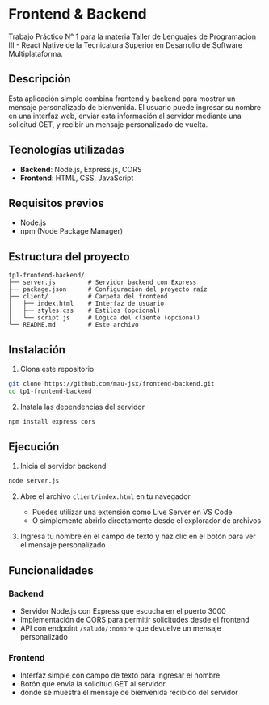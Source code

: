 # Frontend & Backend

Trabajo Práctico N° 1 para la materia Taller de Lenguajes de Programación III - React Native de la Tecnicatura Superior en Desarrollo de Software Multiplataforma.

## Descripción

Esta aplicación simple combina frontend y backend para mostrar un mensaje personalizado de bienvenida. El usuario puede ingresar su nombre en una interfaz web, enviar esta información al servidor mediante una solicitud GET, y recibir un mensaje personalizado de vuelta.

## Tecnologías utilizadas

- **Backend**: Node.js, Express.js, CORS
- **Frontend**: HTML, CSS, JavaScript

## Requisitos previos

- Node.js
- npm (Node Package Manager)

## Estructura del proyecto

```
tp1-frontend-backend/
├── server.js         # Servidor backend con Express
├── package.json      # Configuración del proyecto raíz
├── client/           # Carpeta del frontend
│   ├── index.html    # Interfaz de usuario
│   ├── styles.css    # Estilos (opcional)
│   └── script.js     # Lógica del cliente (opcional)
└── README.md         # Este archivo
```

## Instalación

1. Clona este repositorio

```bash
git clone https://github.com/mau-jsx/frontend-backend.git
cd tp1-frontend-backend
```

2. Instala las dependencias del servidor

```bash
npm install express cors
```

## Ejecución

1. Inicia el servidor backend

```bash
node server.js
```

2. Abre el archivo `client/index.html` en tu navegador

   - Puedes utilizar una extensión como Live Server en VS Code
   - O simplemente abrirlo directamente desde el explorador de archivos

3. Ingresa tu nombre en el campo de texto y haz clic en el botón para ver el mensaje personalizado

## Funcionalidades

### Backend

- Servidor Node.js con Express que escucha en el puerto 3000
- Implementación de CORS para permitir solicitudes desde el frontend
- API con endpoint `/saludo/:nombre` que devuelve un mensaje personalizado

### Frontend

- Interfaz simple con campo de texto para ingresar el nombre
- Botón que envía la solicitud GET al servidor
- donde se muestra el mensaje de bienvenida recibido del servidor
